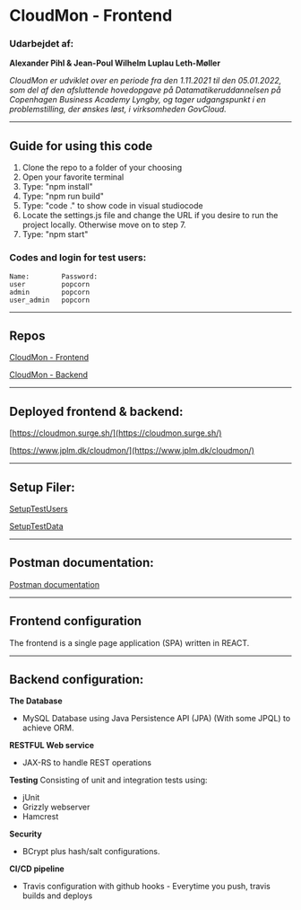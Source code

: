 # CloudMon - Frontend
### Udarbejdet af:
**Alexander Pihl & Jean-Poul Wilhelm Luplau Leth-Møller**

*CloudMon er udviklet over en periode fra den 1.11.2021 til den 05.01.2022, som del af den afsluttende hovedopgave på Datamatikeruddannelsen på Copenhagen Business Academy Lyngby, og tager udgangspunkt i en problemstilling, der ønskes løst, i virksomheden GovCloud.*

--- 

## Guide for using this code
1. Clone the repo to a folder of your choosing
2. Open your favorite terminal
3. Type: "npm install"
4. Type: "npm run build"
5. Type: "code ." to show code in visual studiocode
6. Locate the settings.js file and change the URL if you desire to run the project locally. Otherwise move on to step 7.
7. Type: "npm start"

### Codes and login for test users:
    Name:        Password:
    user         popcorn
    admin        popcorn
    user_admin   popcorn

---
## Repos
[CloudMon - Frontend](https://github.com/Jean-Poul/CloudMon_frontend)

[CloudMon - Backend](https://github.com/Jean-Poul/CloudMon_backend)

---

## Deployed frontend & backend:
[https://cloudmon.surge.sh/](https://cloudmon.surge.sh/)

[https://www.jplm.dk/cloudmon/](https://www.jplm.dk/cloudmon/)

---

## Setup Filer:
[SetupTestUsers](https://gist.github.com/Jean-Poul/5809e72e97be979e29daaed60ef662d1)

[SetupTestData](https://gist.github.com/Jean-Poul/c7badf890de76f6a0738e3b358a47c5f)

---

## Postman documentation:
[Postman documentation](https://documenter.getpostman.com/view/12822718/UVR5s9RN)

---

## Frontend configuration
The frontend is a single page application (SPA) written in REACT.

---

## Backend configuration:
**The Database**
- MySQL Database using Java Persistence API (JPA) (With some JPQL) to achieve ORM.
  
**RESTFUL Web service**
- JAX-RS to handle REST operations

**Testing**
Consisting of unit and integration tests using:
- jUnit
- Grizzly webserver
- Hamcrest

**Security**
- BCrypt plus hash/salt configurations.

**CI/CD pipeline**
- Travis configuration with github hooks - Everytime you push, travis builds and deploys
